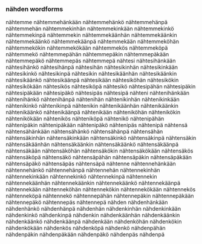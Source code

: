 
### nähden wordforms

nähtemme
nähtemmehänkään
nähtemmehänkö
nähtemmehänpä
nähtemmehän
nähtemmekinhän
nähtemmekinkään
nähtemmekinkö
nähtemmekinpä
nähtemmekin
nähtemmekäänhän
nähtemmekäänkin
nähtemmekäänkö
nähtemmekäänpä
nähtemmekään
nähtemmeköhän
nähtemmekökin
nähtemmekökään
nähtemmekös
nähtemmeköpä
nähtemmekö
nähtemmepähän
nähtemmepäkin
nähtemmepäkään
nähtemmepäkö
nähtemmepäs
nähtemmepä
nähtesi
nähtesihänkään
nähtesihänkö
nähtesihänpä
nähtesihän
nähtesikinhän
nähtesikinkään
nähtesikinkö
nähtesikinpä
nähtesikin
nähtesikäänhän
nähtesikäänkin
nähtesikäänkö
nähtesikäänpä
nähtesikään
nähtesiköhän
nähtesikökin
nähtesikökään
nähtesikös
nähtesiköpä
nähtesikö
nähtesipähän
nähtesipäkin
nähtesipäkään
nähtesipäkö
nähtesipäs
nähtesipä
nähteni
nähtenihänkään
nähtenihänkö
nähtenihänpä
nähtenihän
nähtenikinhän
nähtenikinkään
nähtenikinkö
nähtenikinpä
nähtenikin
nähtenikäänhän
nähtenikäänkin
nähtenikäänkö
nähtenikäänpä
nähtenikään
nähteniköhän
nähtenikökin
nähtenikökään
nähtenikös
nähteniköpä
nähtenikö
nähtenipähän
nähtenipäkin
nähtenipäkään
nähtenipäkö
nähtenipäs
nähtenipä
nähtensä
nähtensähänkään
nähtensähänkö
nähtensähänpä
nähtensähän
nähtensäkinhän
nähtensäkinkään
nähtensäkinkö
nähtensäkinpä
nähtensäkin
nähtensäkäänhän
nähtensäkäänkin
nähtensäkäänkö
nähtensäkäänpä
nähtensäkään
nähtensäköhän
nähtensäkökin
nähtensäkökään
nähtensäkös
nähtensäköpä
nähtensäkö
nähtensäpähän
nähtensäpäkin
nähtensäpäkään
nähtensäpäkö
nähtensäpäs
nähtensäpä
nähtenne
nähtennehänkään
nähtennehänkö
nähtennehänpä
nähtennehän
nähtennekinhän
nähtennekinkään
nähtennekinkö
nähtennekinpä
nähtennekin
nähtennekäänhän
nähtennekäänkin
nähtennekäänkö
nähtennekäänpä
nähtennekään
nähtenneköhän
nähtennekökin
nähtennekökään
nähtennekös
nähtenneköpä
nähtennekö
nähtennepähän
nähtennepäkin
nähtennepäkään
nähtennepäkö
nähtennepäs
nähtennepä
nähden
nähdenhänkään
nähdenhänkö
nähdenhänpä
nähdenhän
nähdenkinhän
nähdenkinkään
nähdenkinkö
nähdenkinpä
nähdenkin
nähdenkäänhän
nähdenkäänkin
nähdenkäänkö
nähdenkäänpä
nähdenkään
nähdenköhän
nähdenkökin
nähdenkökään
nähdenkös
nähdenköpä
nähdenkö
nähdenpähän
nähdenpäkin
nähdenpäkään
nähdenpäkö
nähdenpäs
nähdenpä

